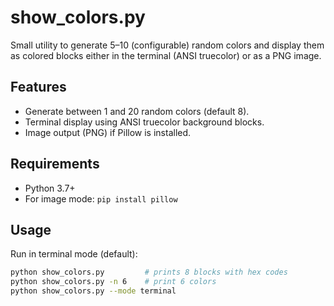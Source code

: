# show_colors.py

Small utility to generate 5–10 (configurable) random colors and display them as colored blocks
either in the terminal (ANSI truecolor) or as a PNG image.

## Features
- Generate between 1 and 20 random colors (default 8).
- Terminal display using ANSI truecolor background blocks.
- Image output (PNG) if Pillow is installed.

## Requirements
- Python 3.7+
- For image mode: `pip install pillow`

## Usage
Run in terminal mode (default):
```bash
python show_colors.py         # prints 8 blocks with hex codes
python show_colors.py -n 6    # print 6 colors
python show_colors.py --mode terminal
